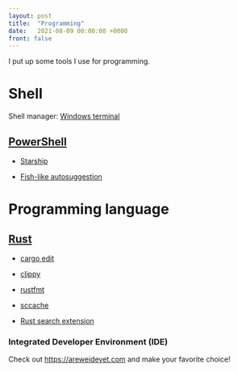 ```yaml
---
layout: post
title:  "Programming"
date:   2021-08-09 00:00:00 +0000
front: false
---
```

I put up some tools I use for programming.

# Shell

Shell manager: [Windows terminal](https://github.com/microsoft/terminal)

## [PowerShell](https://github.com/PowerShell/PowerShell)

- [Starship](https://starship.rs/)

- [Fish-like autosuggestion](https://dev.to/animo/fish-like-autosuggestion-in-powershell-21ec)

# Programming language

## [Rust](https://www.rust-lang.org/)

- [cargo edit](https://github.com/killercup/cargo-edit)

- [clippy](https://github.com/rust-lang/rust-clippy)

- [rustfmt](https://github.com/rust-lang/rustfmt)

- [sccache](https://github.com/mozilla/sccache)

- [Rust search extension](https://rust.extension.sh/)

### Integrated Developer Environment (IDE)

Check out https://areweideyet.com and make your favorite choice!
